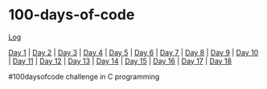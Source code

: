 # 100-days-of-code


[Log](https://github.com/Logadheep/100-days-of-code/log)


[Day 1](https://github.com/Logadheep/100-days-of-code/Day_1) | [Day 2](https://github.com/Logadheep/100-days-of-code/Day_2) | [Day 3](https://github.com/Logadheep/100-days-of-code/Day_3) | [Day 4](https://github.com/Logadheep/100-days-of-code/Day_4) | [Day 5](https://github.com/Logadheep/100-days-of-code/Day_5) | [Day 6](https://github.com/Logadheep/100-days-of-code/Day_6) | [Day 7](https://github.com/Logadheep/100-days-of-code/Day_7) | [Day 8](https://github.com/Logadheep/100-days-of-code/Day_8) | [Day 9](https://github.com/Logadheep/100-days-of-code/Day_9) | [Day 10](https://github.com/Logadheep/100-days-of-code/Day_10) | [Day 11](https://github.com/Logadheep/100-days-of-code/Day_11) | [Day 12](https://github.com/Logadheep/100-days-of-code/Day_12) | [Day 13](https://github.com/Logadheep/100-days-of-code/Day_13) | [Day 14](https://github.com/Logadheep/100-days-of-code/Day_14) | [Day 15](https://github.com/Logadheep/100-days-of-code/Day_15) | [Day 16](https://github.com/Logadheep/100-days-of-code/Day_16) | [Day 17](https://github.com/Logadheep/100-days-of-code/Day_17) | [Day 18](https://github.com/Logadheep/100-days-of-code/Day_18)

#100daysofcode challenge in C programming
